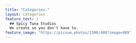 ```yaml
---
title: "Categories:"
layout: categories
feature_text: |
  ## Spicy Tuna Studios
  We create so you don't have to.
feature_image: "https://picsum.photos/1300/400?image=989"
---
```

